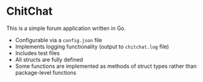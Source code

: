 # ChitChat

This is a simple forum application written in Go.

- Configurable via a `config.json` file
- Implements logging functionality (output to `chitchat.log` file)
- Includes test files
- All structs are fully defined
- Some functions are implemented as methods of struct types rather than package-level functions
